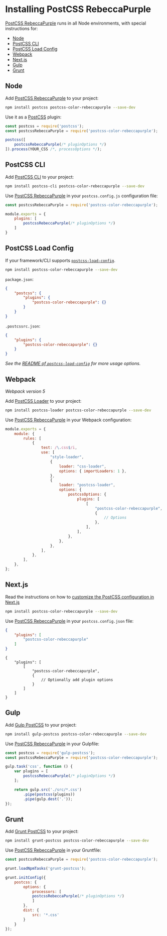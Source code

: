 # Installing PostCSS RebeccaPurple

[PostCSS RebeccaPurple] runs in all Node environments, with special instructions for:

- [Node](#node)
- [PostCSS CLI](#postcss-cli)
- [PostCSS Load Config](#postcss-load-config)
- [Webpack](#webpack)
- [Next.js](#nextjs)
- [Gulp](#gulp)
- [Grunt](#grunt)

## Node

Add [PostCSS RebeccaPurple] to your project:

```bash
npm install postcss postcss-color-rebeccapurple --save-dev
```

Use it as a [PostCSS] plugin:

```js
const postcss = require('postcss');
const postcssRebeccaPurple = require('postcss-color-rebeccapurple');

postcss([
	postcssRebeccaPurple(/* pluginOptions */)
]).process(YOUR_CSS /*, processOptions */);
```

## PostCSS CLI

Add [PostCSS CLI] to your project:

```bash
npm install postcss-cli postcss-color-rebeccapurple --save-dev
```

Use [PostCSS RebeccaPurple] in your `postcss.config.js` configuration file:

```js
const postcssRebeccaPurple = require('postcss-color-rebeccapurple');

module.exports = {
	plugins: [
		postcssRebeccaPurple(/* pluginOptions */)
	]
}
```

## PostCSS Load Config

If your framework/CLI supports [`postcss-load-config`](https://github.com/postcss/postcss-load-config).

```bash
npm install postcss-color-rebeccapurple --save-dev
```

`package.json`:

```json
{
	"postcss": {
		"plugins": {
			"postcss-color-rebeccapurple": {}
		}
	}
}
```

`.postcssrc.json`:

```json
{
	"plugins": {
		"postcss-color-rebeccapurple": {}
	}
}
```

_See the [README of `postcss-load-config`](https://github.com/postcss/postcss-load-config#usage) for more usage options._

## Webpack

_Webpack version 5_

Add [PostCSS Loader] to your project:

```bash
npm install postcss-loader postcss-color-rebeccapurple --save-dev
```

Use [PostCSS RebeccaPurple] in your Webpack configuration:

```js
module.exports = {
	module: {
		rules: [
			{
				test: /\.css$/i,
				use: [
					"style-loader",
					{
						loader: "css-loader",
						options: { importLoaders: 1 },
					},
					{
						loader: "postcss-loader",
						options: {
							postcssOptions: {
								plugins: [
									[
										"postcss-color-rebeccapurple",
										{
											// Options
										},
									],
								],
							},
						},
					},
				],
			},
		],
	},
};
```

## Next.js

Read the instructions on how to [customize the PostCSS configuration in Next.js](https://nextjs.org/docs/advanced-features/customizing-postcss-config)

```bash
npm install postcss-color-rebeccapurple --save-dev
```

Use [PostCSS RebeccaPurple] in your `postcss.config.json` file:

```json
{
	"plugins": [
		"postcss-color-rebeccapurple"
	]
}
```

```json5
{
	"plugins": [
		[
			"postcss-color-rebeccapurple",
			{
				// Optionally add plugin options
			}
		]
	]
}
```

## Gulp

Add [Gulp PostCSS] to your project:

```bash
npm install gulp-postcss postcss-color-rebeccapurple --save-dev
```

Use [PostCSS RebeccaPurple] in your Gulpfile:

```js
const postcss = require('gulp-postcss');
const postcssRebeccaPurple = require('postcss-color-rebeccapurple');

gulp.task('css', function () {
	var plugins = [
		postcssRebeccaPurple(/* pluginOptions */)
	];

	return gulp.src('./src/*.css')
		.pipe(postcss(plugins))
		.pipe(gulp.dest('.'));
});
```

## Grunt

Add [Grunt PostCSS] to your project:

```bash
npm install grunt-postcss postcss-color-rebeccapurple --save-dev
```

Use [PostCSS RebeccaPurple] in your Gruntfile:

```js
const postcssRebeccaPurple = require('postcss-color-rebeccapurple');

grunt.loadNpmTasks('grunt-postcss');

grunt.initConfig({
	postcss: {
		options: {
			processors: [
			postcssRebeccaPurple(/* pluginOptions */)
			]
		},
		dist: {
			src: '*.css'
		}
	}
});
```

[Gulp PostCSS]: https://github.com/postcss/gulp-postcss
[Grunt PostCSS]: https://github.com/nDmitry/grunt-postcss
[PostCSS]: https://github.com/postcss/postcss
[PostCSS CLI]: https://github.com/postcss/postcss-cli
[PostCSS Loader]: https://github.com/postcss/postcss-loader
[PostCSS RebeccaPurple]: https://github.com/csstools/postcss-plugins/tree/main/plugins/postcss-color-rebeccapurple
[Next.js]: https://nextjs.org

